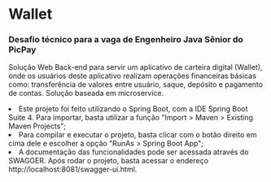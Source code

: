 # Wallet
<h3>Desafio técnico para a vaga de Engenheiro Java Sênior do PicPay</h3>

Solução Web Back-end para servir um aplicativo de carteira digital (Wallet), onde os usuários deste aplicativo realizam operações financeiras básicas como: transferência de valores entre usuário, saque, depósito e pagamento de contas. Solução baseada em microservice.

<li>Este projeto foi feito utilizando o Spring Boot, com a IDE Spring Boot Suite 4. Para importar, basta utilizar a função "Import > Maven > Existing Maven Projects";</li>
<li>Para compilar e executar o projeto, basta clicar com o botão direito em cima dele e escolher a opção "RunAs > Spring Boot App";</li>
<li>A documentação das funcionalidades pode ser acessada através do SWAGGER. Após rodar o projeto, basta acessar o endereço http://localhost:8081/swagger-ui.html.</li>
